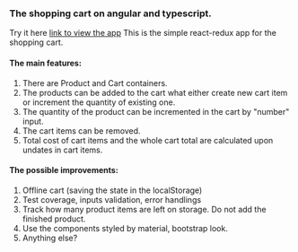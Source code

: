 ### The shopping cart on angular and typescript.
Try it here [link to view the app](https://vitalikplus.github.io/shopping-cart-angular/ "shopping-cart-angular app")
This is the simple react-redux app for the shopping cart.  

#### The main features: 
1. There are Product and Cart containers. 
2. The products can be added to the cart what either create new cart item or increment the quantity of existing one. 
3. The quantity of the product can be incremented in the cart by "number" input. 
4. The cart items can be removed. 
5. Total cost of cart items and the whole cart total are calculated upon undates in cart items.

#### The possible improvements: 
1. Offline cart (saving the state in the localStorage)
2. Test coverage, inputs validation, error handlings 
3. Track how many product items are left on storage. Do not add the finished product. 
4. Use the components styled by material, bootstrap look.
5. Anything else? 
